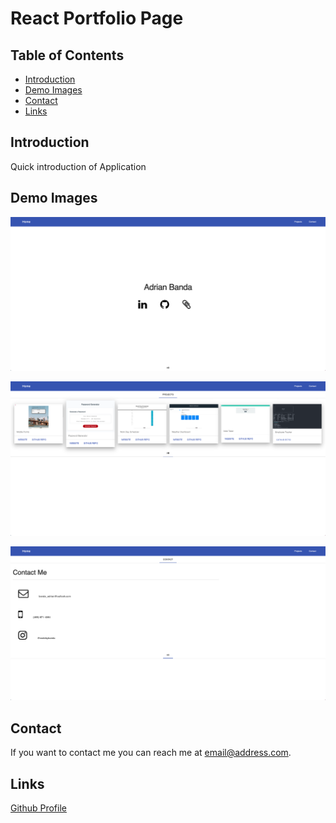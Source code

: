 # React Portfolio Page

## Table of Contents
* [Introduction](#introduction) 
* [Demo Images](#demo-images)
* [Contact](#contact)
* [Links](#links)

## Introduction
Quick introduction of Application

## Demo Images

![screenshot](src/components/images/index.png) 

![screenshot](src/components/images/index2.png)  

![screenshot](src/components/images/index3.png)  

## Contact
If you want to contact me you can reach me at email@address.com.

## Links
[Github Profile](https://github.com/banda-adrian/)